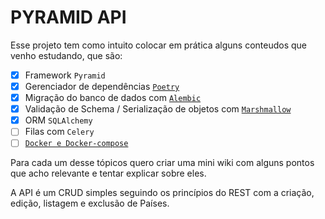 # PYRAMID API

Esse projeto tem como intuito colocar em prática alguns conteudos que venho estudando, que são:
 - [x] Framework `Pyramid`
 - [x] Gerenciador de dependências [`Poetry`](poetry.md)
 - [x] Migração do banco de dados com [`Alembic`](alembic.md)
 - [x] Validação de Schema / Serialização de objetos com [`Marshmallow`](marshmallow.md)
 - [x] ORM `SQLAlchemy`
 - [ ] Filas com `Celery`
 - [ ] [`Docker e Docker-compose`](docker.md)

Para cada um desse tópicos quero criar uma mini wiki com alguns pontos que acho relevante e tentar explicar sobre eles.

A API é um CRUD simples seguindo os princípios do REST com a criação, edição, listagem e exclusão de Países.



